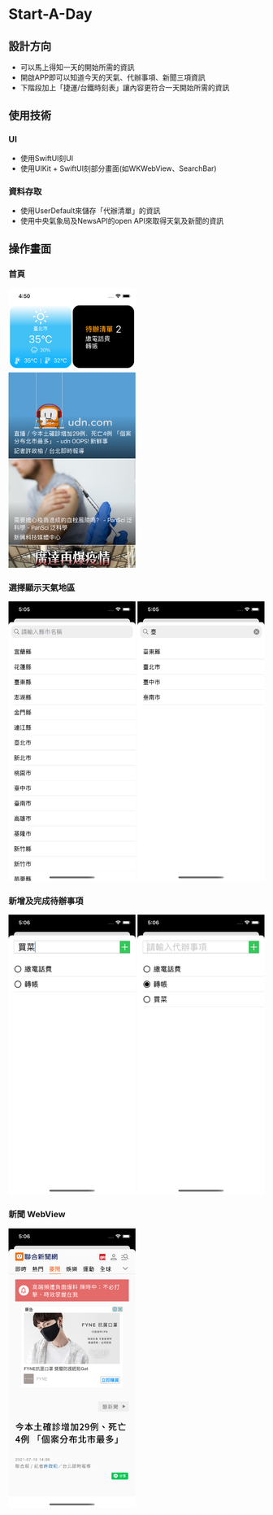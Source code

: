 # Start-A-Day

## 設計方向
* 可以馬上得知一天的開始所需的資訊
* 開啟APP即可以知道今天的天氣、代辦事項、新聞三項資訊
* 下階段加上「捷運/台鐵時刻表」讓內容更符合一天開始所需的資訊

## 使用技術

### UI
* 使用SwiftUI刻UI
* 使用UIKit + SwiftUI刻部分畫面(如WKWebView、SearchBar)

### 資料存取
* 使用UserDefault來儲存「代辦清單」的資訊
* 使用中央氣象局及NewsAPI的open API來取得天氣及新聞的資訊

## 操作畫面

### 首頁
<img src="https://github.com/yuhuimao/Start-A-Day/blob/main/Simulator%20Screen%20Shot%20-%20iPhone%2012%20mini%20-%202021-07-16%20at%2016.50.10.png" width="250" height="550" />


### 選擇顯示天氣地區
<img src="https://github.com/yuhuimao/Start-A-Day/blob/main/Simulator%20Screen%20Shot%20-%20iPhone%2012%20mini%20-%202021-07-16%20at%2017.05.09.png" width="250" height="550" /> <img src="https://github.com/yuhuimao/Start-A-Day/blob/main/Simulator%20Screen%20Shot%20-%20iPhone%2012%20mini%20-%202021-07-16%20at%2017.05.26.png" width="250" height="550" />

### 新增及完成待辦事項
<img src="https://github.com/yuhuimao/Start-A-Day/blob/main/Simulator%20Screen%20Shot%20-%20iPhone%2012%20mini%20-%202021-07-16%20at%2017.06.08.png" width="250" height="550" /> <img src="https://github.com/yuhuimao/Start-A-Day/blob/main/Simulator%20Screen%20Shot%20-%20iPhone%2012%20mini%20-%202021-07-16%20at%2017.06.11.png" width="250" height="550" />

### 新聞 WebView
<img src="https://github.com/yuhuimao/Start-A-Day/blob/main/Simulator%20Screen%20Shot%20-%20iPhone%2012%20mini%20-%202021-07-16%20at%2017.06.31.png" width="250" height="550" />
